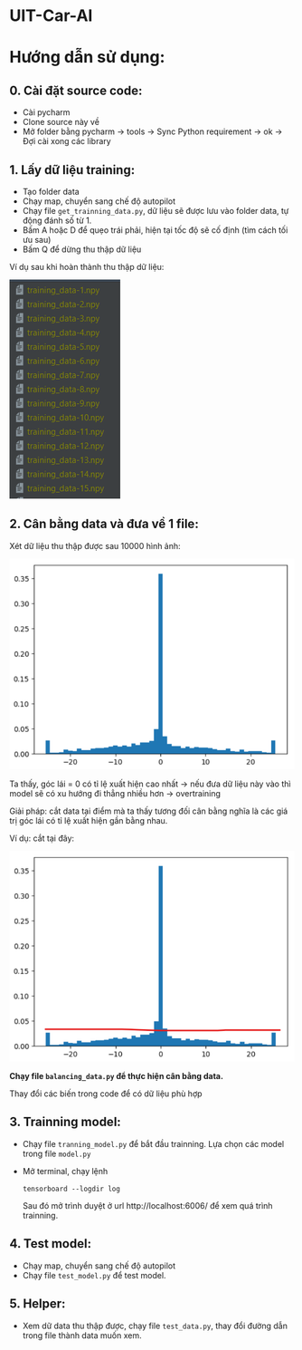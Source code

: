 # UIT-Car-AI

# Hướng dẫn sử dụng:

## 0. Cài đặt source code:

- Cài pycharm
- Clone source này về
- Mở folder bằng pycharm -> tools -> Sync Python requirement -> ok -> Đợi cài xong các library

## 1. Lấy dữ liệu training:

- Tạo folder data
- Chạy map, chuyển sang chế độ autopilot
- Chạy file `get_trainning_data.py`, dữ liệu sẽ được lưu vào folder data, tự động đánh số từ 1. 
- Bấm A hoặc D để quẹo trái phải, hiện tại tốc độ sẽ cố định (tìm cách tối ưu sau)
- Bấm Q để dừng thu thập dữ liệu

Ví dụ sau khi hoàn thành thu thập dữ liệu:

![data](readme_images/data.png)

## 2. Cân bằng data và đưa về 1 file:

Xét dữ liệu thu thập được sau 10000 hình ảnh:

![img.png](readme_images/img.png)

Ta thấy, góc lái = 0 có tỉ lệ xuất hiện cao nhất -> nếu đưa dữ liệu này vào thì model sẽ có xu hướng đi thẳng nhiều hơn -> overtraining

Giải pháp: cắt data tại điểm mà ta thấy tương đối cân bằng nghĩa là các giá trị góc lái có tỉ lệ xuất hiện gần bằng nhau.

Ví dụ: cắt tại đây:

![img.png](readme_images/img_cut.png)

**Chạy file `balancing_data.py` để thực hiện cân bằng data.**

Thay đổi các biến trong code để có dữ liệu phù hợp

## 3. Trainning model:

- Chạy file  `tranning_model.py` để bắt đầu trainning. Lựa chọn các model trong file `model.py` 

- Mở terminal, chạy lệnh 

    ```buildoutcfg
    tensorboard --logdir log
    ```

    Sau đó mở trình duyệt ở url http://localhost:6006/ để xem quá trình trainning.

## 4. Test model:

- Chạy map, chuyển sang chế độ autopilot
- Chạy file `test_model.py` để test model.

## 5. Helper:

- Xem dữ data thu thập được, chạy file `test_data.py`, thay đổi đường dẫn trong file thành data muốn xem.

